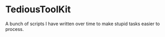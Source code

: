 # TediousToolKit
A bunch of scripts I have written over time to make stupid tasks easier to process. 
